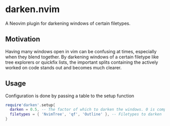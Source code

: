 # darken.nvim
A Neovim plugin for darkening windows of certain filetypes.

## Motivation
Having many windows open in vim can be confusing at times, especially when they
blend together. By darkening windows of a certain filetype like tree explorers
or quickfix lists, the important splits containing the actively worked on code
stands out and becomes much clearer.

## Usage
Configuration is done by passing a table to the setup function
```lua
require'darken'.setup{
  darken = 0.5, -- The factor of which to darken the windows. 0 is completely black, 1 is normal, and 2 is brighter.
  filetypes = { 'NvimTree', 'qf', 'Outline' }, -- Filetypes to darken
}
```

